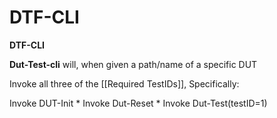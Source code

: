 # DTF-CLI
**DTF-CLI** 

**Dut-Test-cli**  will, when given a path/name of a specific DUT

Invoke all three of the [[Required TestIDs]], Specifically:

 Invoke DUT-Init 
	* Invoke Dut-Reset
	* Invoke Dut-Test(testID=1)
